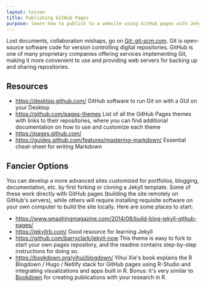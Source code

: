 ```yaml
---
layout: lesson
title: Publishing GitHub Pages
purpose: learn how to publish to a website using GitHub pages with Jekyll themes
---
```


Lost documents, collaboration mishaps, go on [Git: git-scm.com](https://git-scm.com/). Git is open-source software code for version controlling digital repositories. GitHub is one of many proprietary companies offering services implementing Git, making it more convenient to use and providing web servers for backing up and sharing repositories.

## Resources

- https://desktop.github.com/ GitHub software to run Git on with a GUI on your Desktop
- https://github.com/pages-themes List of all the GitHub Pages themes with links to their repositories, where you can find additional documentation on how to use and customize each theme
- https://pages.github.com/
- https://guides.github.com/features/mastering-markdown/ Essential cheat-sheet for writing Markdown

## Fancier Options

You can develop a more advanced sites customized for portfolios, blogging, documentation, etc. by first forking or cloning a Jekyll template. Some of these work directly with GitHub pages (building the site remotely on GitHub's servers), while others will require installing requisite software on your own computer to build the site locally. Here are some places to start:

- https://www.smashingmagazine.com/2014/08/build-blog-jekyll-github-pages/ 
- https://jekyllrb.com/ Good resource for learning Jekyll
- https://github.com/barryclark/jekyll-now This theme is easy to fork to start your own pages repository, and the readme contains step-by-step instructions for doing so.
- https://bookdown.org/yihui/blogdown/ Yihui Xie's book explains the R Blogdown / Hugo / Netlify stack for GitHub pages using R-Studio and integrating visualizations and apps built in R. Bonus: it's very similar to [Bookdown](https://bookdown.org/) for creating publications with your research in R.
